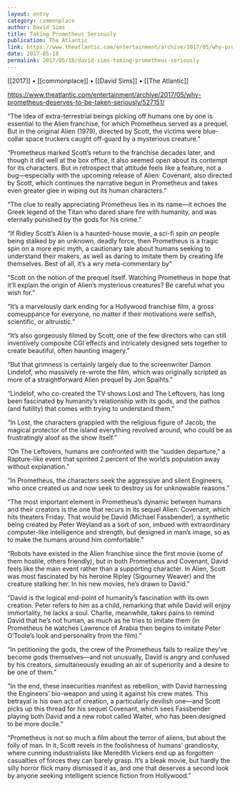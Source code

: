```yaml
---
layout: entry
category: commonplace
author: David Sims
title: Taking Prometheus Seriously
publication: The Atlantic
link: https://www.theatlantic.com/entertainment/archive/2017/05/why-prometheus-deserves-to-be-taken-seriously/527151/
date: 2017-05-18
permalink: 2017/05/18/david-sims-taking-prometheus-seriously
---
```


[[2017]] • [[commonplace]] • [[David Sims]] • [[The Atlantic]] 

https://www.theatlantic.com/entertainment/archive/2017/05/why-prometheus-deserves-to-be-taken-seriously/527151/

“The idea of extra-terrestrial beings picking off humans one by one is essential to the Alien franchise, for which Prometheus served as a prequel. But in the original Alien (1979), directed by Scott, the victims were blue-collar space truckers caught off-guard by a mysterious creature.”

“Prometheus marked Scott’s return to the franchise decades later, and though it did well at the box office, it also seemed open about its contempt for its characters. But in retrospect that attitude feels like a feature, not a bug—especially with the upcoming release of Alien: Covenant, also directed by Scott, which continues the narrative begun in Prometheus and takes even greater glee in wiping out its human characters.”

“The clue to really appreciating Prometheus lies in its name—it echoes the Greek legend of the Titan who dared share fire with humanity, and was eternally punished by the gods for his crime.”

“If Ridley Scott’s Alien is a haunted-house movie, a sci-fi spin on people being stalked by an unknown, deadly force, then Prometheus is a tragic spin on a more epic myth, a cautionary tale about humans seeking to understand their makers, as well as daring to imitate them by creating life themselves. Best of all, it’s a wry meta-commentary by”

“Scott on the notion of the prequel itself. Watching Prometheus in hope that it’ll explain the origin of Alien’s mysterious creatures? Be careful what you wish for.”

“It’s a marvelously dark ending for a Hollywood franchise film, a gross comeuppance for everyone, no matter if their motivations were selfish, scientific, or altruistic.”

“It’s also gorgeously filmed by Scott, one of the few directors who can still inventively composite CGI effects and intricately designed sets together to create beautiful, often haunting imagery.”

“But that grimness is certainly largely due to the screenwriter Damon Lindelof, who massively re-wrote the film, which was originally scripted as more of a straightforward Alien prequel by Jon Spaihts.”

“Lindelof, who co-created the TV shows Lost and The Leftovers, has long been fascinated by humanity’s relationship with its gods, and the pathos (and futility) that comes with trying to understand them.”

“In Lost, the characters grappled with the religious figure of Jacob, the magical protector of the island everything revolved around, who could be as frustratingly aloof as the show itself.”

“On The Leftovers, humans are confronted with the “sudden departure,” a Rapture-like event that spirited 2 percent of the world’s population away without explanation.”

“In Prometheus, the characters seek the aggressive and silent Engineers, who once created us and now seek to destroy us for unknowable reasons.”

“The most important element in Prometheus’s dynamic between humans and their creators is the one that recurs in its sequel Alien: Covenant, which hits theaters Friday. That would be David (Michael Fassbender), a synthetic being created by Peter Weyland as a sort of son, imbued with extraordinary computer-like intelligence and strength, but designed in man’s image, so as to make the humans around him comfortable.”

“Robots have existed in the Alien franchise since the first movie (some of them hostile, others friendly), but in both Prometheus and Covenant, David feels like the main event rather than a supporting character. In Alien, Scott was most fascinated by his heroine Ripley (Sigourney Weaver) and the creature stalking her. In his new movies, he’s drawn to David.”

“David is the logical end-point of humanity’s fascination with its own creation. Peter refers to him as a child, remarking that while David will enjoy immortality, he lacks a soul. Charlie, meanwhile, takes pains to remind David that he’s not human, as much as he tries to imitate them (in Prometheus he watches Lawrence of Arabia then begins to imitate Peter O’Toole’s look and personality from the film).”

“In petitioning the gods, the crew of the Prometheus fails to realize they’ve become gods themselves—and not unusually, David is angry and confused by his creators, simultaneously exuding an air of superiority and a desire to be one of them.”

“In the end, these insecurities manifest as rebellion, with David harnessing the Engineers’ bio-weapon and using it against his crew mates. This betrayal is his own act of creation, a particularly devilish one—and Scott picks up this thread for his sequel Covenant, which sees Fassbender playing both David and a new robot called Walter, who has been designed to be more docile.”

“Prometheus is not so much a film about the terror of aliens, but about the folly of man. In it, Scott revels in the foolishness of humans’ grandiosity, where cunning industrialists like Meredith Vickers end up as forgotten casualties of forces they can barely grasp. It’s a bleak movie, but hardly the silly horror flick many dismissed it as, and one that deserves a second look by anyone seeking intelligent science fiction from Hollywood.”

